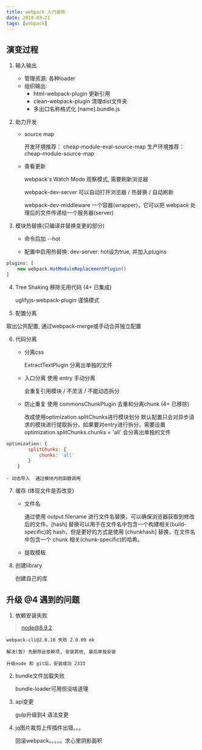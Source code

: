 ```yaml
---
title: webpack 入门姿势
date: 2018-03-21
tags: [webpack]
---
```


## 演变过程

1. 输入输出

    - 管理资源:  各种loader
    - 组织输出:
        - html-webpack-plugin  更新引用
        - clean-webpack-plugin  清理dist文件夹
        - 多出口名称格式化  [name].bundle.js

2. 助力开发

    - source map

        开发环境推荐：  cheap-module-eval-source-map
        生产环境推荐：  cheap-module-source-map

    - 查看更新

        webpack's Watch Mode        观察模式, 需要刷新浏览器

        webpack-dev-server  可以自动打开浏览器 / 热替换 / 自动刷新

        webpack-dev-middleware      一个容器(wrapper)，它可以把 webpack 处理后的文件传递给一个服务器(server)


3. 模块热替换(只编译并替换变更的部分)

    - 命令后加 --hot

    - 配置中启用热替换: dev-server: hot设为true, 并加入plugins
```javascript
plugins: [
    new webpack.HotModuleReplacementPlugin()
]
 ```

4. Tree Shaking   移除无用代码  (4+  已集成)

    uglifyjs-webpack-plugin 谨慎模式

5. 配置分离

取出公共配置, 通过webpack-merge或手动合并独立配置

6. 代码分离

    - 分离css

        ExtractTextPlugin 分离出单独的文件

    - 入口分离  使用 entry 手动分离

        会重复引用模块 / 不灵活 / 不能动态拆分


    - 防止重复  使用 commonsChunkPlugin 去重和分离chunk (4+ 已移除)

        改成使用optimization.splitChunks进行模块划分
        默认配置只会对异步请求的模块进行提取拆分，如果要对entry进行拆分，需要设置optimization.splitChunks.chunks = 'all'
        会分离出单独的文件

```javascript
optimization: {
        splitChunks: {
            chunks: 'all'
        }
    }
```

    - 动态导入  通过模块内的函数调用

7. 缓存 (体现文件是否改变)

    - 文件名

        通过使用 output.filename 进行文件名替换，可以确保浏览器获取到修改后的文件。[hash] 替换可以用于在文件名中包含一个构建相关(build-specific)的 hash，但是更好的方式是使用 [chunkhash] 替换，在文件名中包含一个 chunk 相关(chunk-specific)的哈希。

    - 提取模板

8. 创建library

    创建自己的库


## 升级 @4 遇到的问题

1. 依赖安装失败

> node@8.9.2

    webpack-cli@2.0.10 失败 2.0.09 ok

    解决(暂) 先删除此依赖项, 安装其他, 最后单独安装

    升级node 和 git后，安装成功 2333

2. bundle文件加载失败

    bundle-loader可用但没啥道理

3. api变更

    gulp升级到4 语法变更

4. jq图片裁剪上传插件出错。。。

    回滚webpack。。。。。求心里阴影面积


